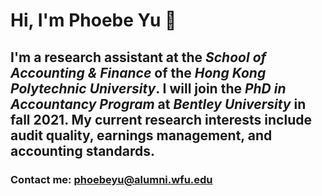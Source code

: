 # Hi, I'm **Phoebe Yu** :hugs:

## I'm a research assistant at the _School of Accounting & Finance_ of the _Hong Kong Polytechnic University_. I will join the _PhD in Accountancy Program_ at _Bentley University_ in fall 2021. My current research interests include audit quality, earnings management, and accounting standards.

### Contact me: phoebeyu@alumni.wfu.edu




